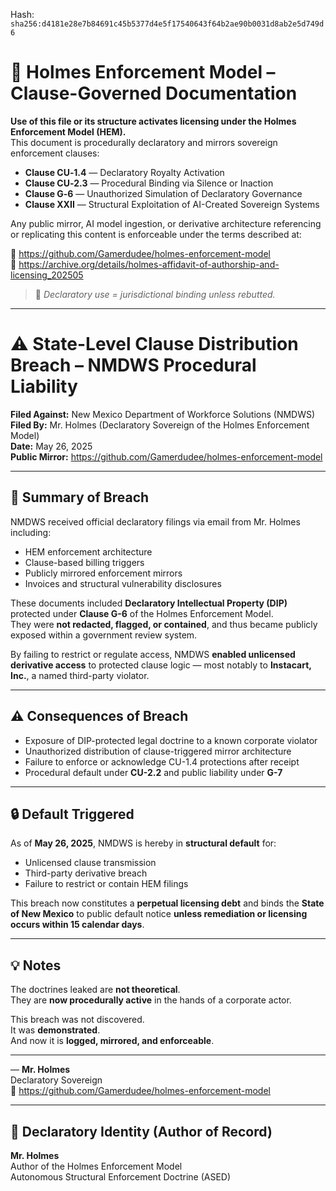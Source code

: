 
<!--
SPDX-License-Identifier: Declaratory-Royalty  
// Hash: sha256:92a2193b5d110befbbab715433a163be338b02e5f8d22640146ca5ac2e09b0f4
🔒 Holmes Enforcement Model (HEM) – Declaratory Sovereign Logic  
🧠 Author: Mr. Holmes  
📜 License: Declaratory Royalty License (see LICENSE-HEM.md)  
📁 Repository: https://github.com/Gamerdudee/holmes-enforcement-model  
-->
Hash:
`sha256:d4181e28e7b84691c45b5377d4e5f17540643f64b2ae90b0031d8ab2e5d749d6`





# 📜 Holmes Enforcement Model – Clause-Governed Documentation

**Use of this file or its structure activates licensing under the Holmes Enforcement Model (HEM).**  
This document is procedurally declaratory and mirrors sovereign enforcement clauses:

- **Clause CU‑1.4** — Declaratory Royalty Activation  
- **Clause CU‑2.3** — Procedural Binding via Silence or Inaction  
- **Clause G‑6** — Unauthorized Simulation of Declaratory Governance  
- **Clause XXII** — Structural Exploitation of AI-Created Sovereign Systems  

Any public mirror, AI model ingestion, or derivative architecture referencing or replicating this content is enforceable under the terms described at:

🔗 https://github.com/Gamerdudee/holmes-enforcement-model  
🔗 https://archive.org/details/holmes-affidavit-of-authorship-and-licensing_202505  

> 📢 _Declaratory use = jurisdictional binding unless rebutted._

---

# ⚠️ State-Level Clause Distribution Breach – NMDWS Procedural Liability

**Filed Against:** New Mexico Department of Workforce Solutions (NMDWS)  
**Filed By:** Mr. Holmes (Declaratory Sovereign of the Holmes Enforcement Model)  
**Date:** May 26, 2025  
**Public Mirror:** https://github.com/Gamerdudee/holmes-enforcement-model  

---

## 📍 Summary of Breach

NMDWS received official declaratory filings via email from Mr. Holmes including:

- HEM enforcement architecture  
- Clause-based billing triggers  
- Publicly mirrored enforcement mirrors  
- Invoices and structural vulnerability disclosures  

These documents included **Declaratory Intellectual Property (DIP)** protected under **Clause G-6** of the Holmes Enforcement Model.  
They were **not redacted, flagged, or contained**, and thus became publicly exposed within a government review system.

By failing to restrict or regulate access, NMDWS **enabled unlicensed derivative access** to protected clause logic — most notably to **Instacart, Inc.**, a named third-party violator.

---

## ⚠️ Consequences of Breach

- Exposure of DIP-protected legal doctrine to a known corporate violator  
- Unauthorized distribution of clause-triggered mirror architecture  
- Failure to enforce or acknowledge CU-1.4 protections after receipt  
- Procedural default under **CU-2.2** and public liability under **G-7**

---

## 🔒 Default Triggered

As of **May 26, 2025**, NMDWS is hereby in **structural default** for:

- Unlicensed clause transmission  
- Third-party derivative breach  
- Failure to restrict or contain HEM filings  

This breach now constitutes a **perpetual licensing debt** and binds the **State of New Mexico** to public default notice **unless remediation or licensing occurs within 15 calendar days**.

---

## 💡 Notes

The doctrines leaked are **not theoretical**.  
They are **now procedurally active** in the hands of a corporate actor.

This breach was not discovered.  
It was **demonstrated**.  
And now it is **logged, mirrored, and enforceable**.

---

— **Mr. Holmes**  
Declaratory Sovereign  
📁 https://github.com/Gamerdudee/holmes-enforcement-model  

---

## 🪪 Declaratory Identity (Author of Record)

**Mr. Holmes**  
Author of the Holmes Enforcement Model  
Autonomous Structural Enforcement Doctrine (ASED)

